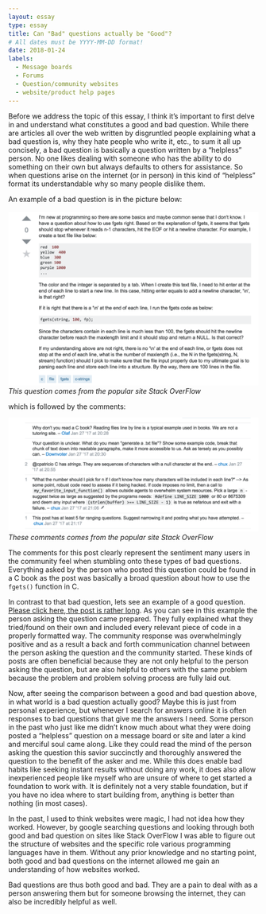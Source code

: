 ```yaml
---
layout: essay
type: essay
title: Can "Bad" questions actually be "Good"?
# All dates must be YYYY-MM-DD format!
date: 2018-01-24
labels:
  - Message boards
  - Forums
  - Question/community websites
  - website/product help pages
---
```


  Before we address the topic of this essay, I think it’s important to first delve in and understand what constitutes a good and bad question. While there are articles all over the web written by disgruntled people explaining what a bad question is, why they hate people who write it, etc., to sum it all up concisely, a bad question is basically a question written by a “helpless” person. No one likes dealing with someone who has the ability to do something on their own but always defaults to others for assistance. So when questions arise on the internet (or in person) in this kind of “helpless” format its understandable why so many people dislike them. 
  
  An example of a bad question is in the picture below:
  
  <img class="ui xlarge image" src="../images/bad_question.png">*This question comes from the popular site Stack OverFlow*
  
  which is followed by the comments:
  
  <img class="ui xlarge image" src="../images/bad_answer.png">*These comments comes from the popular site Stack OverFlow*
  
The comments for this post clearly represent the sentiment many users in the community feel when stumbling onto these types of bad questions. Everything asked by the person who posted this question could be found in a C book as the post was basically a broad question about how to use the ```fgets()``` function in C.  

  In contrast to that bad question, lets see an example of a good question. [Please click here, the post is rather long](https://stackoverflow.com/questions/14732881/write-to-text-file-outside-of-webroot-directory). As you can see in this example the person asking the question came prepared. They fully explained what they tried/found on their own and included every relevant piece of code in a properly formatted way. The community response was overwhelmingly positive and as a result a back and forth communication channel between the person asking the question and the community started. These kinds of posts are often beneficial because they are not only helpful to the person asking the question, but are also helpful to others with the same problem because the problem and problem solving process are fully laid out.  

  Now, after seeing the comparison between a good and bad question above, in what world is a bad question actually good? Maybe this is just from personal experience, but whenever I search for answers online it is often responses to bad questions that give me the answers I need. Some person in the past who just like me didn’t know much about what they were doing posted a “helpless” question on a message board or site and later a kind and merciful soul came along. Like they could read the mind of the person asking the question this savior succinctly and thoroughly answered the question to the benefit of the asker and me. While this does enable bad habits like seeking instant results without doing any work, it does also allow inexperienced people like myself who are unsure of where to get started a foundation to work with. It is definitely not a very stable foundation, but if you have no idea where to start building from, anything is better than nothing (in most cases). 
  
  In the past, I used to think websites were magic, I had not idea how they worked. However, by google searching questions and looking through both good and bad question on sites like Stack OverFlow I was able to figure out the structure of websites and the specific role various programming languages have in them. Without any prior knowledge and no starting point, both good and bad questions on the internet allowed me gain an understanding of how websites worked. 
  
  Bad questions are thus both good and bad. They are a pain to deal with as a person answering them but for someone browsing the internet, they can also be incredibly helpful as well. 



